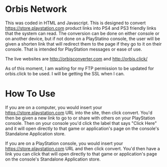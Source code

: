# Orbis Network

This was coded in HTML and Javascript.
This is designed to convert https://store.playstation.com product links into PS4 and PS3 friendly links that the system can read.
The conversion can be done on either console or on another device, but if not done on a PlayStatino console, the user will be given a shorten link that will
redirect them to the page if they go to it on their console. That is intended for PlayStation messages or ease of use. 

The live websites are
http://orbisconverter.com and http://orbis.click/

As of this moment, I am waiting for my FTP permission to be updated for orbis.click to be used. 
I will be getting the SSL when I can.

# How To Use
If you are on a computer, you would insert your https://store.playstation.com URL into the site, then click convert.
You'd then be given a new link to go to or share with others on your PlayStation console.
Then on your console you'd click the label that says "Click Here" and it will open directly to that game or application's page 
on the console's Standalone Application store.

If you are on a PlayStation console, you would insert your https://store.playstation.com URL and then click convert.
You'd then have a link you can click that will open directly to that game or application's page on the console's Standalone Application store. 
